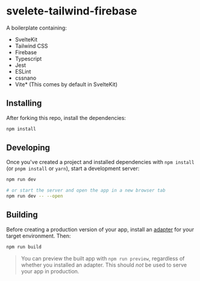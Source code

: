 # svelete-tailwind-firebase

A boilerplate containing:

- SvelteKit
- Tailwind CSS
- Firebase
- Typescript
- Jest
- ESLint
- cssnano
- Vite\* (This comes by default in SvelteKit)

## Installing

After forking this repo, install the dependencies:

```sh
npm install
```

## Developing

Once you've created a project and installed dependencies with `npm install` (or `pnpm install` or `yarn`), start a development server:

```bash
npm run dev

# or start the server and open the app in a new browser tab
npm run dev -- --open
```

## Building

Before creating a production version of your app, install an [adapter](https://kit.svelte.dev/docs#adapters) for your target environment. Then:

```bash
npm run build
```

> You can preview the built app with `npm run preview`, regardless of whether you installed an adapter. This should _not_ be used to serve your app in production.
